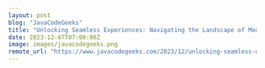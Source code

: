 ```yaml
---
layout: post
blog: "JavaCodeGeeks"
title: "Unlocking Seamless Experiences: Navigating the Landscape of Modern Application Performance"
date: 2023-12-07T07:00:00Z
image: images/javacodegeeks.png
remote_url: "https://www.javacodegeeks.com/2023/12/unlocking-seamless-experiences-navigating-the-landscape-of-modern-application-performance.html"
---
```

